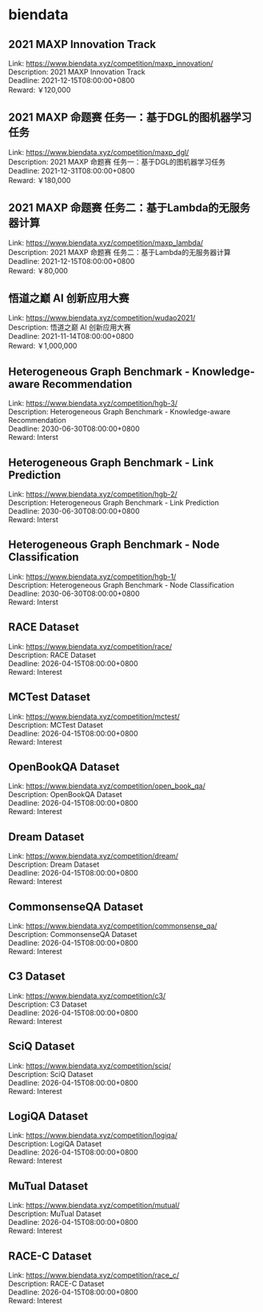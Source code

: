 # biendata



## 2021 MAXP Innovation Track

Link: https://www.biendata.xyz/competition/maxp_innovation/  
Description: 2021 MAXP Innovation Track  
Deadline: 2021-12-15T08:00:00+0800  
Reward: ￥120,000  


## 2021 MAXP 命题赛 任务一：基于DGL的图机器学习任务

Link: https://www.biendata.xyz/competition/maxp_dgl/  
Description: 2021 MAXP 命题赛 任务一：基于DGL的图机器学习任务  
Deadline: 2021-12-31T08:00:00+0800  
Reward: ￥180,000  


## 2021 MAXP 命题赛 任务二：基于Lambda的无服务器计算

Link: https://www.biendata.xyz/competition/maxp_lambda/  
Description: 2021 MAXP 命题赛 任务二：基于Lambda的无服务器计算  
Deadline: 2021-12-15T08:00:00+0800  
Reward: ￥80,000  


## 悟道之巅 AI 创新应用大赛

Link: https://www.biendata.xyz/competition/wudao2021/  
Description: 悟道之巅 AI 创新应用大赛  
Deadline: 2021-11-14T08:00:00+0800  
Reward: ￥1,000,000  


## Heterogeneous Graph Benchmark - Knowledge-aware Recommendation

Link: https://www.biendata.xyz/competition/hgb-3/  
Description: Heterogeneous Graph Benchmark - Knowledge-aware Recommendation  
Deadline: 2030-06-30T08:00:00+0800  
Reward: Interst  


## Heterogeneous Graph Benchmark - Link Prediction

Link: https://www.biendata.xyz/competition/hgb-2/  
Description: Heterogeneous Graph Benchmark - Link Prediction  
Deadline: 2030-06-30T08:00:00+0800  
Reward: Interst  


## Heterogeneous Graph Benchmark - Node Classification

Link: https://www.biendata.xyz/competition/hgb-1/  
Description: Heterogeneous Graph Benchmark - Node Classification  
Deadline: 2030-06-30T08:00:00+0800  
Reward: Interst  


## RACE Dataset

Link: https://www.biendata.xyz/competition/race/  
Description: RACE Dataset  
Deadline: 2026-04-15T08:00:00+0800  
Reward: Interest  


## MCTest Dataset

Link: https://www.biendata.xyz/competition/mctest/  
Description: MCTest Dataset  
Deadline: 2026-04-15T08:00:00+0800  
Reward: Interest  


## OpenBookQA Dataset

Link: https://www.biendata.xyz/competition/open_book_qa/  
Description: OpenBookQA Dataset  
Deadline: 2026-04-15T08:00:00+0800  
Reward: Interest  


## Dream Dataset

Link: https://www.biendata.xyz/competition/dream/  
Description: Dream Dataset  
Deadline: 2026-04-15T08:00:00+0800  
Reward: Interest  


## CommonsenseQA Dataset

Link: https://www.biendata.xyz/competition/commonsense_qa/  
Description: CommonsenseQA Dataset  
Deadline: 2026-04-15T08:00:00+0800  
Reward: Interest  


## C3 Dataset

Link: https://www.biendata.xyz/competition/c3/  
Description: C3 Dataset  
Deadline: 2026-04-15T08:00:00+0800  
Reward: Interest  


## SciQ Dataset

Link: https://www.biendata.xyz/competition/sciq/  
Description: SciQ Dataset  
Deadline: 2026-04-15T08:00:00+0800  
Reward: Interest  


## LogiQA Dataset

Link: https://www.biendata.xyz/competition/logiqa/  
Description: LogiQA Dataset  
Deadline: 2026-04-15T08:00:00+0800  
Reward: Interest  


## MuTual Dataset

Link: https://www.biendata.xyz/competition/mutual/  
Description: MuTual Dataset  
Deadline: 2026-04-15T08:00:00+0800  
Reward: Interest  


## RACE-C Dataset

Link: https://www.biendata.xyz/competition/race_c/  
Description: RACE-C Dataset  
Deadline: 2026-04-15T08:00:00+0800  
Reward: Interest  


